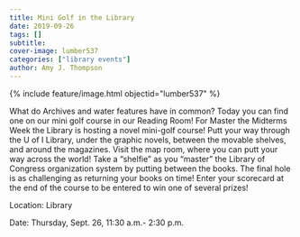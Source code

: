 ```yaml
---
title: Mini Golf in the Library
date: 2019-09-26
tags: []
subtitle: 
cover-image: lumber537
categories: ["library events"]
author: Amy J. Thompson
---
```


{% include feature/image.html objectid="lumber537" %}

What do Archives and water features have in common? Today you can find one on our mini golf course in our Reading Room! For Master the Midterms Week the Library is hosting a novel mini-golf course! Putt your way through the U of I Library, under the graphic novels, between the movable shelves, and around the magazines. Visit the map room, where you can putt your way across the world! Take a “shelfie” as you “master” the Library of Congress organization system by putting between the books. The final hole is as challenging as returning your books on time! Enter your scorecard at the end of the course to be entered to win one of several prizes!

Location: Library

Date: Thursday, Sept. 26, 11:30 a.m.- 2:30 p.m.